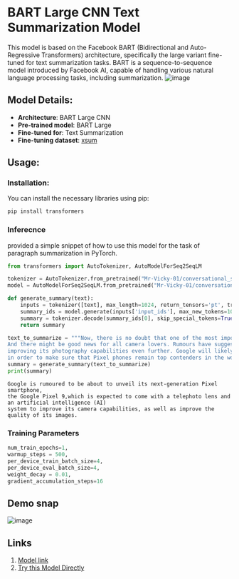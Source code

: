 # BART Large CNN Text Summarization Model

This model is based on the Facebook BART (Bidirectional and Auto-Regressive Transformers) architecture, specifically the large variant fine-tuned for text summarization tasks. BART is a sequence-to-sequence model introduced by Facebook AI, capable of handling various natural language processing tasks, including summarization.
![image](https://github.com/Mr-Vicky-01/English-Summization/assets/143078285/026ef20a-3976-4563-9cea-39ff246e5c4a)

## Model Details:

- **Architecture**: BART Large CNN
- **Pre-trained model**: BART Large
- **Fine-tuned for**: Text Summarization
- **Fine-tuning dataset**: [xsum](https://huggingface.co/datasets/EdinburghNLP/xsum)

## Usage:

### Installation:

You can install the necessary libraries using pip:
```bash
pip install transformers
```
### Inferecnce
provided a simple snippet of how to use this model for the task of paragraph summarization in PyTorch.
```python
from transformers import AutoTokenizer, AutoModelForSeq2SeqLM
```
```python
tokenizer = AutoTokenizer.from_pretrained("Mr-Vicky-01/conversational_sumarization")
model = AutoModelForSeq2SeqLM.from_pretrained("Mr-Vicky-01/conversational_sumarization")

def generate_summary(text):
    inputs = tokenizer([text], max_length=1024, return_tensors='pt', truncation=True)
    summary_ids = model.generate(inputs['input_ids'], max_new_tokens=100, do_sample=False)
    summary = tokenizer.decode(summary_ids[0], skip_special_tokens=True)
    return summary

text_to_summarize = """Now, there is no doubt that one of the most important aspects of any Pixel phone is its camera.
And there might be good news for all camera lovers. Rumours have suggested that the Pixel 9 could come with a telephoto lens,
improving its photography capabilities even further. Google will likely continue to focus on using AI to enhance its camera performance,
in order to make sure that Pixel phones remain top contenders in the world of mobile photography."""
summary = generate_summary(text_to_summarize)
print(summary)
```

```Example
Google is rumoured to be about to unveil its next-generation Pixel smartphone,
the Google Pixel 9,which is expected to come with a telephoto lens and an artificial intelligence (AI)
system to improve its camera capabilities, as well as improve the quality of its images.
```

### Training Parameters
```python
num_train_epochs=1,
warmup_steps = 500,
per_device_train_batch_size=4,
per_device_eval_batch_size=4,
weight_decay = 0.01,
gradient_accumulation_steps=16
```

## Demo snap
![image](https://github.com/Mr-Vicky-01/tamil_summarization/assets/143078285/6e8e0a18-ad4f-499b-ad38-a12bb845c0a2)

## Links
1. [Model link](https://huggingface.co/Mr-Vicky-01/conversational_sumarization)
2. [Try this Model Directly](https://huggingface.co/spaces/Mr-Vicky-01/Summarization)

